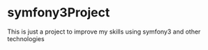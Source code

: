 # symfony3Project
This is just a project to improve my skills using symfony3 and other technologies
